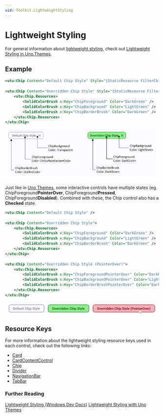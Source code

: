 ```yaml
---
uid: Toolkit.LightweightStyling
---
```

# Lightweight Styling

For general information about [lightweight styling](https://learn.microsoft.com/windows/apps/design/style/xaml-styles#lightweight-styling), check out [Lightweight Styling in Uno.Themes](xref:uno.themes.lightweightstyling).

## Example

```xml
<utu:Chip Content="Default Chip Style" Style="{StaticResource FilterChipStyle}" />

<utu:Chip Content="Overridden Chip Style" Style="{StaticResource FilterChipStyle}">
	<utu:Chip.Resources>
		<SolidColorBrush x:Key="ChipForeground" Color="DarkGreen" />
		<SolidColorBrush x:Key="ChipBackground" Color="LightGreen" />
		<SolidColorBrush x:Key="ChipBorderBrush" Color="DarkGreen" />
	</utu:Chip.Resources>
</utu:Chip>
```

![Material - Chip lightweight styling anatomy](assets/material-lightweight-styling-anatomy.png)

Just like in [Uno Themes](xref:uno.themes.lightweightstyling), some interactive controls have multiple states (eg. ChipForeground**PointerOver**, ChipForeground**Pressed**, ChipForeground**Disabled**). Combined with these, the Chip control also has a **Checked** state.

```xml
<utu:Chip Content="Default Chip Style" />

<utu:Chip Content="Overridden Chip Style">
	<utu:Chip.Resources>
		<SolidColorBrush x:Key="ChipForeground" Color="DarkGreen" />
		<SolidColorBrush x:Key="ChipBackground" Color="LightGreen" />
		<SolidColorBrush x:Key="ChipBorderBrush" Color="DarkGreen" />
	</utu:Chip.Resources>
</utu:Chip>

<utu:Chip Content="Overridden Chip Style (PointerOver)">
	<utu:Chip.Resources>
		<SolidColorBrush x:Key="ChipForegroundPointerOver" Color="DarkRed" />
		<SolidColorBrush x:Key="ChipBackgroundPointerOver" Color="LightPink" />
		<SolidColorBrush x:Key="ChipBorderBrushPointerOver" Color="DarkRed" />
	</utu:Chip.Resources>
</utu:Chip>
```

![Material - Chip lightweight styling](assets/material-chip-pointerover-lightweight-styling.png)

## Resource Keys

For more information about the lightweight styling resource keys used in each control, check out the following links:

- [Card](controls/CardAndCardContentControl.md#lightweight-styling)
- [CardContentControl](controls/CardAndCardContentControl.md#lightweight-styling-1)
- [Chip](controls/ChipAndChipGroup.md#lightweight-styling)
- [Divider](controls/Divider.md#lightweight-styling)
- [NavigationBar](controls/NavigationBar.md#lightweight-styling)
- [TabBar](controls/TabBarAndTabBarItem.md#lightweight-styling)

### Further Reading

[Lightweight Styling (Windows Dev Docs)](https://learn.microsoft.com/windows/apps/design/style/xaml-styles#lightweight-styling)
[Lightweight Styling with Uno Themes](xref:uno.themes.lightweightstyling)
